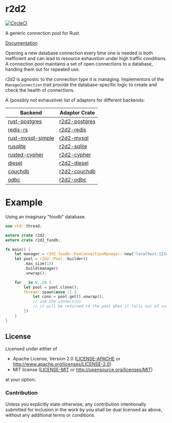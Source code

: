 # r2d2
[![CircleCI](https://circleci.com/gh/sfackler/r2d2.svg?style=shield)](https://circleci.com/gh/sfackler/r2d2)

A generic connection pool for Rust.

[Documentation](https://docs.rs/r2d2)

Opening a new database connection every time one is needed is both inefficient
and can lead to resource exhaustion under high traffic conditions. A connection
pool maintains a set of open connections to a database, handing them out for
repeated use.

r2d2 is agnostic to the connection type it is managing. Implementors of the
`ManageConnection` trait provide the database-specific logic to create and
check the health of connections.

A (possibly not exhaustive) list of adaptors for different backends:

Backend                                                             | Adaptor Crate
------------------------------------------------------------------- | -------------
[rust-postgres](https://github.com/sfackler/rust-postgres)          | [r2d2-postgres](https://github.com/sfackler/r2d2-postgres)
[redis-rs](https://github.com/mitsuhiko/redis-rs)                   | [r2d2-redis](https://github.com/nevdelap/r2d2-redis)
[rust-mysql-simple](https://github.com/blackbeam/rust-mysql-simple) | [r2d2-mysql](https://github.com/outersky/r2d2-mysql)
[rusqlite](https://github.com/jgallagher/rusqlite)                  | [r2d2-sqlite](https://github.com/ivanceras/r2d2-sqlite)
[rusted-cypher](https://github.com/livioribeiro/rusted-cypher)      | [r2d2-cypher](https://github.com/flosse/r2d2-cypher)
[diesel](https://github.com/sgrif/diesel)                           | [r2d2-diesel](https://github.com/sgrif/r2d2-diesel)
[couchdb](https://github.com/chill-rs/chill)                        | [r2d2-couchdb](https://github.com/scorphus/r2d2-couchdb)
[odbc](https://github.com/Koka/odbc-rs)                             | [r2d2-odbc](https://github.com/Koka/r2d2-odbc)

# Example

Using an imaginary "foodb" database.

```rust
use std::thread;

extern crate r2d2;
extern crate r2d2_foodb;

fn main() {
    let manager = r2d2_foodb::FooConnectionManager::new("localhost:1234");
    let pool = r2d2::Pool::builder()
        .max_size(15)
        .build(manager)
        .unwrap();

    for _ in 0..20 {
        let pool = pool.clone();
        thread::spawn(move || {
            let conn = pool.get().unwrap();
            // use the connection
            // it will be returned to the pool when it falls out of scope.
        })
    }
}
```

## License

Licensed under either of
 * Apache License, Version 2.0 ([LICENSE-APACHE](LICENSE-APACHE) or http://www.apache.org/licenses/LICENSE-2.0)
 * MIT license ([LICENSE-MIT](LICENSE-MIT) or http://opensource.org/licenses/MIT)

at your option.

### Contribution

Unless you explicitly state otherwise, any contribution intentionally submitted
for inclusion in the work by you shall be dual licensed as above, without any
additional terms or conditions.
